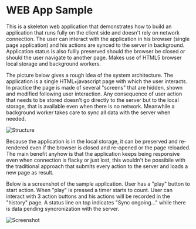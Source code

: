 
WEB App Sample
=============

This is a skeleton web application that demonstrates how to build an application that runs fully on the client side and doesn't rely on network connection. The user can interact with the application in his browser (single page application) and his actions are synced to the server in background. Application status is also fullly preserved should the browser be closed or should the user navigate to another page. Makes use of HTML5 browser local storage and background workers.

The picture below gives a rough idea of the system architecture. The application is a single HTML+javascript page with which the user interacts. In practice the page is made of several "screens" that are hidden, shown and modified following user interaction. Any consequence of user action that needs to be stored doesn't go directly to the server but to the local storage, that is available even when there is no network. Meanwhile a background worker takes care to sync all data with the server when needed.

![Structure](https://raw.github.com/nicolacimmino/playground/master/WebAppSample/documentation/structure.png)

Because the application is in the local storage, it can be preserved and re-rendered even if the browser is closed and re-opened or the page reloaded. The main benefit anyhow is that the application keeps being responsive even when connection is flacky or just lost, this wouldn't be possibile with the traditional approach that submits every action to the server and loads a new page as result.

Below is a screenshot of the sample application. User has a "play" button to start action. When "play" is pressed a timer starts to count. User can interact with 3 action buttons and his actions will be recorded in the "history" page. A status line on top indicates "Sync ongoing..." while there is data pending syncronization with the server.

![Screenshot](https://raw.github.com/nicolacimmino/playground/master/WebAppSample/documentation/screenshot.png)
